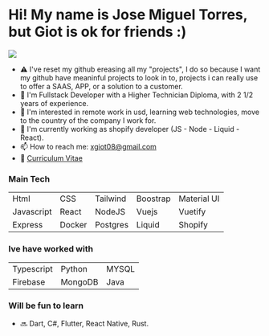 # Hi! My name is Jose Miguel Torres, but Giot is ok for friends :)

![](https://komarev.com/ghpvc/?username=giot08&color=red)

- ⚠️ I've reset my github ereasing all my "projects", I do so because I want my github have meaninful projects to look in to, projects i can really use to offer a SAAS, APP, or a solution to a customer.
- 🥇 I'm Fullstack Developer with a Higher Technician Diploma, with 2 1/2 years of experience.
- 👀 I'm interested in remote work in usd, learning web technologies, move to the country of the company I work for.
- 🌱 I'm currently working as shopify developer (JS - Node - Liquid - React).
- 📫 How to reach me: xgiot08@gmail.com
- 📑 [Curriculum Vitae](https://github.com/Giot08/Giot08/blob/main/CV/CV-eng.pdf)

### Main Tech

| | | | | |
| ------------- | ------------- | ------------- | ------------- | ------------- |
| Html  | CSS  | Tailwind | Boostrap | Material UI |
| Javascript  | React  | NodeJS | Vuejs | Vuetify |
| Express  | Docker  | Postgres | Liquid | Shopify |

### Ive have worked with
| | | |
| ------------- | ------------- | ------------- |
| Typescript  | Python  | MYSQL |
| Firebase  | MongoDB  | Java |
### Will be fun to learn
- 🔜 Dart, C#, Flutter, React Native, Rust.
